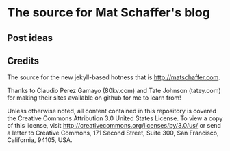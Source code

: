 The source for Mat Schaffer's blog
==================================

Post ideas
----------

Credits
-------
The source for the new jekyll-based hotness that is http://matschaffer.com.

Thanks to Claudio Perez Gamayo (80kv.com) and Tate Johnson (tatey.com) for making their sites available on github for me to learn from!

Unless otherwise noted, all content contained in this repository is covered the Creative Commons Attribution 3.0 United States License. To view a copy of this license, visit http://creativecommons.org/licenses/by/3.0/us/ or send a letter to Creative Commons, 171 Second Street, Suite 300, San Francisco, California, 94105, USA.
